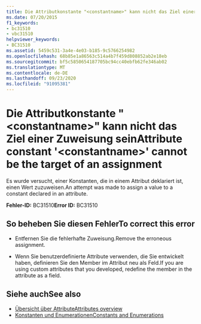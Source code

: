 ```yaml
---
title: Die Attributkonstante "<constantname>" kann nicht das Ziel einer Zuweisung sein
ms.date: 07/20/2015
f1_keywords:
- bc31510
- vbc31510
helpviewer_keywords:
- BC31510
ms.assetid: 5459c531-3a4e-4e03-b185-9c5766254982
ms.openlocfilehash: 68b85e1a86563c514a4b7f459d808852ab2e18eb
ms.sourcegitcommit: bf5c5850654187705bc94cc40ebfb62fe346ab02
ms.translationtype: MT
ms.contentlocale: de-DE
ms.lasthandoff: 09/23/2020
ms.locfileid: "91095381"
---
```

# <a name="attribute-constant-constantname-cannot-be-the-target-of-an-assignment"></a><span data-ttu-id="624dc-102">Die Attributkonstante "\<constantname>" kann nicht das Ziel einer Zuweisung sein</span><span class="sxs-lookup"><span data-stu-id="624dc-102">Attribute constant '\<constantname>' cannot be the target of an assignment</span></span>

<span data-ttu-id="624dc-103">Es wurde versucht, einer Konstanten, die in einem Attribut deklariert ist, einen Wert zuzuweisen.</span><span class="sxs-lookup"><span data-stu-id="624dc-103">An attempt was made to assign a value to a constant declared in an attribute.</span></span>  
  
 <span data-ttu-id="624dc-104">**Fehler-ID:** BC31510</span><span class="sxs-lookup"><span data-stu-id="624dc-104">**Error ID:** BC31510</span></span>  
  
## <a name="to-correct-this-error"></a><span data-ttu-id="624dc-105">So beheben Sie diesen Fehler</span><span class="sxs-lookup"><span data-stu-id="624dc-105">To correct this error</span></span>  
  
- <span data-ttu-id="624dc-106">Entfernen Sie die fehlerhafte Zuweisung.</span><span class="sxs-lookup"><span data-stu-id="624dc-106">Remove the erroneous assignment.</span></span>  
  
- <span data-ttu-id="624dc-107">Wenn Sie benutzerdefinierte Attribute verwenden, die Sie entwickelt haben, definieren Sie den Member im Attribut neu als Feld.</span><span class="sxs-lookup"><span data-stu-id="624dc-107">If you are using custom attributes that you developed, redefine the member in the attribute as a field.</span></span>  
  
## <a name="see-also"></a><span data-ttu-id="624dc-108">Siehe auch</span><span class="sxs-lookup"><span data-stu-id="624dc-108">See also</span></span>

- [<span data-ttu-id="624dc-109">Übersicht über Attribute</span><span class="sxs-lookup"><span data-stu-id="624dc-109">Attributes overview</span></span>](../programming-guide/concepts/attributes/index.md)
- [<span data-ttu-id="624dc-110">Konstanten und Enumerationen</span><span class="sxs-lookup"><span data-stu-id="624dc-110">Constants and Enumerations</span></span>](../language-reference/constants-and-enumerations.md)

